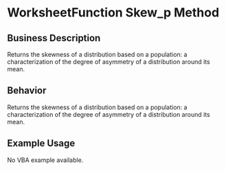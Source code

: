 # WorksheetFunction Skew_p Method

## Business Description
Returns the skewness of a distribution based on a population: a characterization of the degree of asymmetry of a distribution around its mean.

## Behavior
Returns the skewness of a distribution based on a population: a characterization of the degree of asymmetry of a distribution around its mean.

## Example Usage
No VBA example available.